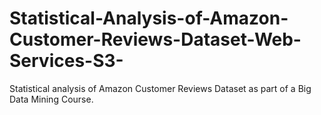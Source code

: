 # Statistical-Analysis-of-Amazon-Customer-Reviews-Dataset-Web-Services-S3-
Statistical analysis of Amazon Customer Reviews Dataset as part of a Big Data Mining Course.
